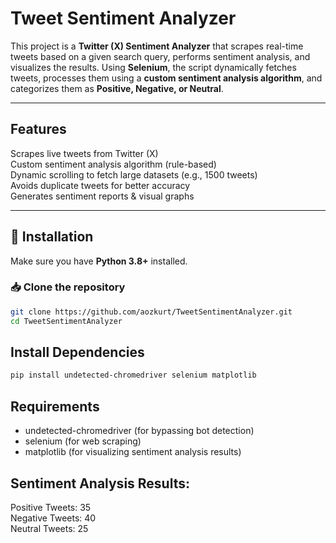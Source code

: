 #  Tweet Sentiment Analyzer

This project is a **Twitter (X) Sentiment Analyzer** that scrapes real-time tweets based on a given search query, performs sentiment analysis, and visualizes the results. Using **Selenium**, the script dynamically fetches tweets, processes them using a **custom sentiment analysis algorithm**, and categorizes them as **Positive, Negative, or Neutral**.

---

##  Features

 Scrapes live tweets from Twitter (X)  
 Custom sentiment analysis algorithm (rule-based)  
 Dynamic scrolling to fetch large datasets (e.g., 1500 tweets)  
 Avoids duplicate tweets for better accuracy  
 Generates sentiment reports & visual graphs  

---

## 🔹 Installation

Make sure you have **Python 3.8+** installed.

### 📥 Clone the repository  
```bash
git clone https://github.com/aozkurt/TweetSentimentAnalyzer.git
cd TweetSentimentAnalyzer
```

## Install Dependencies
```bash
pip install undetected-chromedriver selenium matplotlib
```

## Requirements

- undetected-chromedriver (for bypassing bot detection)
- selenium (for web scraping)
- matplotlib (for visualizing sentiment analysis results)


## Sentiment Analysis Results:

 Positive Tweets: 35<br>
 Negative Tweets: 40<br>
 Neutral Tweets: 25
